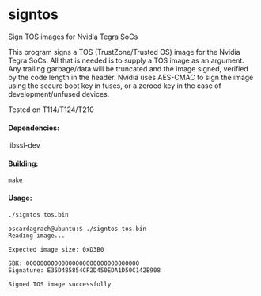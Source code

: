 # signtos
Sign TOS images for Nvidia Tegra SoCs

This program signs a TOS (TrustZone/Trusted OS) image for the Nvidia Tegra SoCs. All that
is needed is to supply a TOS image as an argument. Any trailing garbage/data will be truncated
and the image signed, verified by the code length in the header. Nvidia uses AES-CMAC to sign the
image using the secure boot key in fuses, or a zeroed key in the case of development/unfused devices.

Tested on T114/T124/T210

#### Dependencies:
libssl-dev

#### Building:
```
make
```

#### Usage:
```
./signtos tos.bin
```

```
oscardagrach@ubuntu:$ ./signtos tos.bin 
Reading image...

Expected image size: 0xD3B0

SBK: 00000000000000000000000000000000
Signature: E35D485854CF2D450EDA1D50C142B908

Signed TOS image successfully
```
